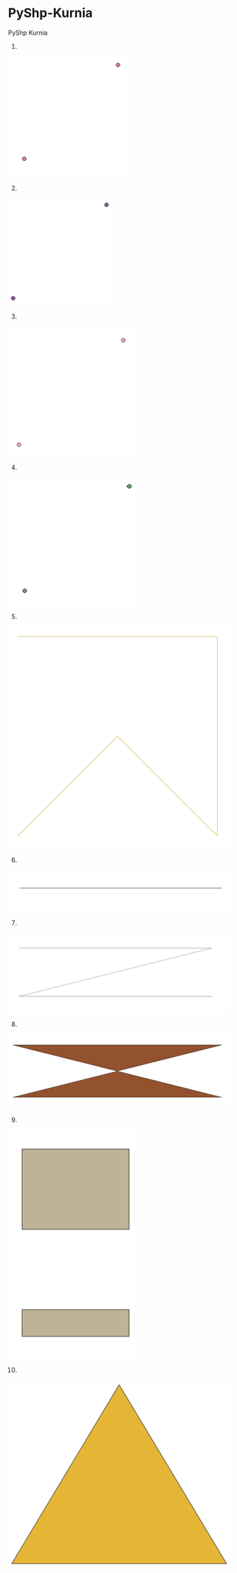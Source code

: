 # PyShp-Kurnia
 PyShp Kurnia
 
1.
![1](https://github.com/KurniaHayati/PyShp-Kurnia/blob/main/gambar/1.png)


2.
![2](https://github.com/KurniaHayati/PyShp-Kurnia/blob/main/gambar/2.png)


3.
![3](https://github.com/KurniaHayati/PyShp-Kurnia/blob/main/gambar/3.png)

4.
![3](https://github.com/KurniaHayati/PyShp-Kurnia/blob/main/gambar/4.png)

5.
![3](https://github.com/KurniaHayati/PyShp-Kurnia/blob/main/gambar/5.png)

6.
![3](https://github.com/KurniaHayati/PyShp-Kurnia/blob/main/gambar/6.png)

7.
![3](https://github.com/KurniaHayati/PyShp-Kurnia/blob/main/gambar/7.png)

8.
![3](https://github.com/KurniaHayati/PyShp-Kurnia/blob/main/gambar/8.png)

9.
![3](https://github.com/KurniaHayati/PyShp-Kurnia/blob/main/gambar/9.png)

10.
![3](https://github.com/KurniaHayati/PyShp-Kurnia/blob/main/gambar/10.png)
